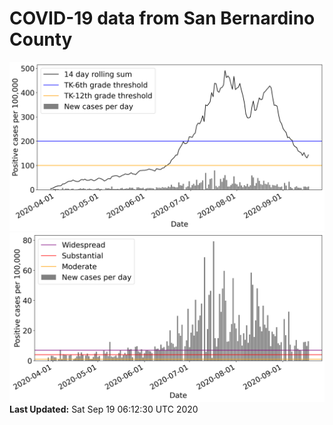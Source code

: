 # COVID-19 data from San Bernardino County
![image1](plots/graph.png)
![image2](plots/classification.png)
**Last Updated:** Sat Sep 19 06:12:30 UTC 2020